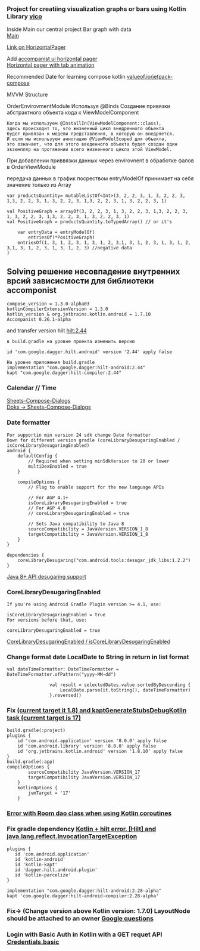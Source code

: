 ### Project for creatiing visualization graphs or bars using Kotlin Library [vico](https://github.com/patrykandpatrick/vico)

Inside Main our central project Bar graph with data  
[Main](https://github.com/Freeze35/GraphTestProject/blob/f8beaffcac0d485f3747061dc6052609932af570/app/src/main/java/com/example/graphproject/MainActivity.kt)

[Link on HorizontalPager](https://www.youtube.com/watch?v=ro3a-GmaLqE&ab_channel=PhilippLackner)

Add
[accompanist ui horizontal pager](https://google.github.io/accompanist/pager/#horizontalpager)<br/>
[Horizontal pager with tab animation](https://www.youtube.com/watch?v=ZdADYzYF7O8&ab_channel=MemoryLeak)

Recommended Date for learning compose kotlin [valueof.io/jetpack-compose](https://www.valueof.io/jetpack-compose)

MVVM Structure

OrderEnvirovmentModule
Используя @Binds Создание привязки абстрактного объекта кода  к ViewModelComponent
```
Когда мы используем @InstallIn(ViewModelComponent::class),  
здесь происходит то, что жизненный цикл внедренного объекта  
будет привязан к модели представления, в которую он внедряется.  
И если мы используем аннотацию @ViewModelScoped для объекта,  
это означает, что для этого введенного объекта будет создан один  
экземпляр на протяжении всего жизненного цикла этой ViewModel.  

```

При добавлении приввязки данных через envirovnent в обработке фалов в OrderViewModule

передача данных в график посреством entryModelOf принимает на себя значение только из Array
```
var productsQuantity= mutableListOf<Int>(3, 2, 2, 3, 1, 3, 2, 2, 3, 1,3, 2, 2, 3, 1, 3, 2, 2, 3, 1,3, 2, 2, 3, 1, 3, 2, 2, 3, 1)

val PositiveGraph = arrayOf(3, 2, 2, 3, 1, 3, 2, 2, 3, 1,3, 2, 2, 3, 1, 3, 2, 2, 3, 1,3, 2, 2, 3, 1, 3, 2, 2, 3, 1)
val PositiveGraph = productsQuantity.toTypedArray() // or it's

    var entryData = entryModelOf(
        entriesOf(*PositiveGraph)
    entriesOf(1, 3, 1, 2, 3, 1, 3, 1, 2, 3,1, 3, 1, 2, 3, 1, 3, 1, 2, 3,1, 3, 1, 2, 3, 1, 3, 1, 2, 3) //negative data
)

```

## Solving решение несовпадение внутренних врсий зависисмости для библиотеки accomponist
```
compose_version = 1.3.0-alpha03
kotlinCompilerExtensionVersion = 1.3.0
kotlin_version & org.jetbrains.kotlin.android = 1.7.10
Accompanist 0.26.1-alpha
```

and transfer version hilt [hilt:2.44](https://stackoverflow.com/questions/67744002/hilt-unsupported-metadata-version-in-kotlin)

```
в build.gradle на уровне проекта изменить версию

id 'com.google.dagger.hilt.android' version '2.44' apply false

На уровне приложения build.gradle
implementation "com.google.dagger:hilt-android:2.44"
kapt "com.google.dagger:hilt-compiler:2.44"
```
### Calendar // Time
[Sheets-Compose-Dialogs](https://github.com/maxkeppeler/sheets-compose-dialogs)  
[Doks -> Sheets-Compose-Dialogs](https://maxkeppeler.notion.site/Sheets-Compose-Dialogs-804f0ebcb2c84b98b7afa5f687295aed)

### Date formatter
```
For supportin min version 24 sdk change Date formatter 
Down for different version gradle (coreLibraryDesugaringEnabled / isCoreLibraryDesugaringEnabled)
android {
    defaultConfig {
        // Required when setting minSdkVersion to 20 or lower
        multiDexEnabled = true
    }

    compileOptions {
        // Flag to enable support for the new language APIs

        // For AGP 4.1+
        isCoreLibraryDesugaringEnabled = true
        // For AGP 4.0
        // coreLibraryDesugaringEnabled = true

        // Sets Java compatibility to Java 8
        sourceCompatibility = JavaVersion.VERSION_1_8
        targetCompatibility = JavaVersion.VERSION_1_8
    }
}

dependencies {
    coreLibraryDesugaring("com.android.tools:desugar_jdk_libs:1.2.2")
}

```
[Java 8+ API desugaring support](https://developer.android.com/studio/write/java8-support#kts)

### CoreLibraryDesugaringEnabled
```
If you're using Android Gradle Plugin version >= 4.1, use:

isCoreLibraryDesugaringEnabled = true
For versions before that, use:

coreLibraryDesugaringEnabled = true

```
[CoreLibraryDesugaringEnabled / isCoreLibraryDesugaringEnabled](https://stackoverflow.com/questions/63789699/iscorelibrarydesugaringenabled-not-works-in-gradle-kotlin-dsl-kts)

### Change format date LocalDate to String in return in list format
```
val dateTimeFormatter: DateTimeFormatter = DateTimeFormatter.ofPattern("yyyy-MM-dd")

                val result = selectedDates.value.sortedByDescending {
                    LocalDate.parse(it.toString(), dateTimeFormatter)
                }.reversed()
```

### Fix [(current target it 1.8) and kaptGenerateStubsDebugKotlin task (current target is 17)](https://stackoverflow.com/questions/75480173/android-studio-build-error-compiledebugjavawithjavac-task-current-target-it-1)
```
build.gradle(:project)
plugins {
    id 'com.android.application' version '8.0.0' apply false
    id 'com.android.library' version '8.0.0' apply false
    id 'org.jetbrains.kotlin.android' version '1.8.10' apply false
}
build.gradle(:app)
compileOptions {
        sourceCompatibility JavaVersion.VERSION_17
        targetCompatibility JavaVersion.VERSION_17
    }
    kotlinOptions {
        jvmTarget = '17'
    }
```

### [Error with Room dao class when using Kotlin coroutines](https://stackoverflow.com/questions/48694449/error-with-room-dao-class-when-using-kotlin-coroutines)

### Fix gradle dependency [Kotlin + hilt error. [Hilt] and java.lang.reflect.InvocationTargetException](https://stackoverflow.com/questions/67811890/kotlin-hilt-error-hilt-and-java-lang-reflect-invocationtargetexception-no)
```
plugins {
   id 'com.android.application'
   id 'kotlin-android'
   id 'kotlin-kapt'
   id 'dagger.hilt.android.plugin'
   id 'kotlin-parcelize'
}

implementation "com.google.dagger:hilt-android:2.28-alpha"
kapt 'com.google.dagger:hilt-android-compiler:2.28-alpha'
```

### Fix-> (Change version above Kotlin version: 1.7.0) LayoutNode should be attached to an owner [Google questions](https://issuetracker.google.com/issues/219545359)

### Login with Basic Auth in Kotlin with a GET requet API [Credentials.basic](https://stackoverflow.com/questions/52392380/how-do-i-make-a-login-with-basic-auth-in-kotlin-with-a-get-requet-api)